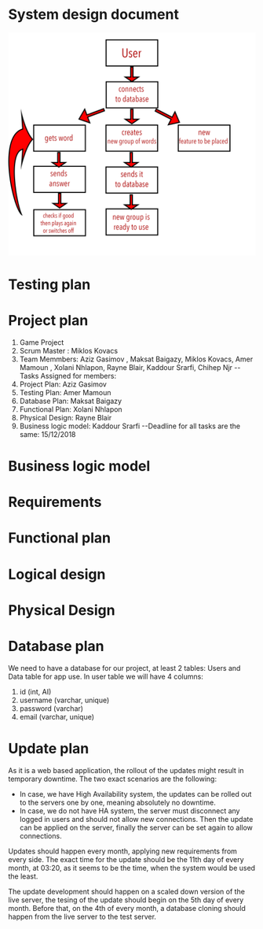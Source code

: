 # System design document

![alt System Design scheme(unfinished)](imgfolder/systemDesignScheme.png)

# Testing plan

# Project plan

1. Game Project
2. Scrum Master : Miklos Kovacs
3. Team Memmbers: Aziz Gasimov , Maksat Baigazy, Miklos Kovacs, Amer Mamoun , Xolani Nhlapon, Rayne Blair, Kaddour Srarfi, Chihep Njr
-- Tasks Assigned for members:
1. Project Plan: Aziz Gasimov
2. Testing Plan: Amer Mamoun
3. Database Plan: Maksat Baigazy
4. Functional Plan: Xolani Nhlapon
5. Physical Design: Rayne Blair
6. Business logic model:  Kaddour Srarfi
--Deadline for all tasks are the same: 15/12/2018






# Business logic model

# Requirements

# Functional plan

# Logical design

# Physical Design

# Database plan

We need to have a database for our project, at least 2 tables: Users and Data table for app use.
In user table we will have 4 columns:

1. id (int, AI)
2. username (varchar, unique)
3. password (varchar)
4. email (varchar, unique)


# Update plan
As it is a web based application, the rollout of the updates might result in temporary downtime. The two exact scenarios are the following:
- In case, we have High Availability system, the updates can be rolled out to the servers one by one, meaning absolutely no downtime.
- In case, we do not have HA system, the server must disconnect any logged in users and should not allow new connections. Then the update can be applied on the server, finally the server can be set again to allow connections.

Updates should happen every month, applying new requirements from every side. The exact time for the update should be the 11th day of every month, at 03:20, as it seems to be the time, when the system would be used the least.

The update development should happen on a scaled down version of the live server, the tesing of the update should begin on the 5th day of every month. Before that, on the 4th of every month, a database cloning should happen from the live server to the test server.
